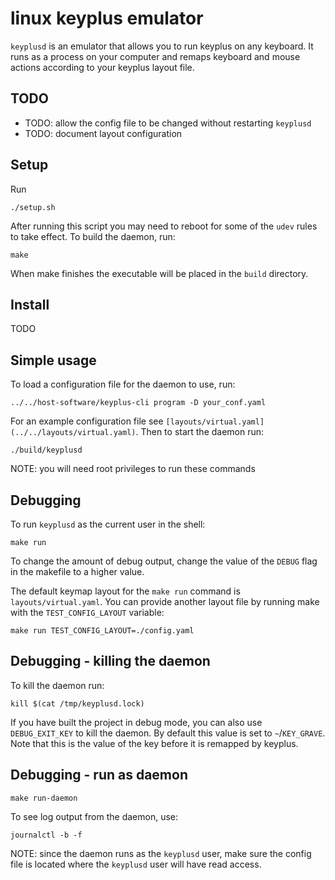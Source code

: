 # linux keyplus emulator

`keyplusd` is an emulator that allows you to run keyplus on any keyboard.
It runs as a process on your computer and remaps keyboard and mouse actions
according to your keyplus layout file.

## TODO

* TODO: allow the config file to be changed without restarting `keyplusd`
* TODO: document layout configuration

## Setup

Run

```
./setup.sh
```

After running this script you may need to reboot for some of the `udev` rules
to take effect.  To build the daemon, run:

```
make
```

When make finishes the executable will be placed in the `build` directory.

## Install

TODO

## Simple usage

To load a configuration file for the daemon to use, run:

```
../../host-software/keyplus-cli program -D your_conf.yaml
```

For an example configuration file see
`[layouts/virtual.yaml](../../layouts/virtual.yaml)`.  Then to start the daemon
run:

```
./build/keyplusd
```

NOTE: you will need root privileges to run these commands


## Debugging

To run `keyplusd` as the current user in the shell:

```
make run
```

To change the amount of debug output, change the value of the `DEBUG` flag in
the makefile to a higher value.

The default keymap layout for the `make run` command is `layouts/virtual.yaml`.
You can provide another layout file by running make with the
`TEST_CONFIG_LAYOUT` variable:

```
make run TEST_CONFIG_LAYOUT=./config.yaml
```

## Debugging - killing the daemon

To kill the daemon run:

```
kill $(cat /tmp/keyplusd.lock)
```

If you have built the project in debug mode, you can also use `DEBUG_EXIT_KEY`
to kill the daemon. By default this value is set to `~`/`KEY_GRAVE`. Note that
this is the value of the key before it is remapped by keyplus.

## Debugging - run as daemon

```
make run-daemon
```

To see log output from the daemon, use:

```
journalctl -b -f
```

NOTE: since the daemon runs as the `keyplusd` user, make sure the config file
is located where the `keyplusd` user will have read access.
